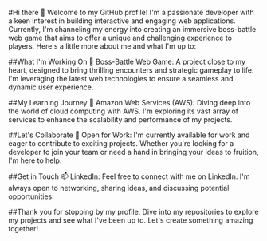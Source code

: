 #Hi there 👋
Welcome to my GitHub profile! I'm a passionate developer with a keen interest in building interactive and engaging web applications. Currently, I'm channeling my energy into creating an immersive boss-battle web game that aims to offer a unique and challenging experience to players. Here's a little more about me and what I'm up to:

##What I'm Working On 🚀
Boss-Battle Web Game: A project close to my heart, designed to bring thrilling encounters and strategic gameplay to life. I'm leveraging the latest web technologies to ensure a seamless and dynamic user experience.

##My Learning Journey 🌱
Amazon Web Services (AWS): Diving deep into the world of cloud computing with AWS. I'm exploring its vast array of services to enhance the scalability and performance of my projects.

##Let's Collaborate 👯
Open for Work: I'm currently available for work and eager to contribute to exciting projects. Whether you're looking for a developer to join your team or need a hand in bringing your ideas to fruition, I'm here to help.

##Get in Touch 📫
LinkedIn: Feel free to connect with me on LinkedIn. I'm always open to networking, sharing ideas, and discussing potential opportunities.

##Thank you for stopping by my profile. Dive into my repositories to explore my projects and see what I've been up to. Let's create something amazing together!
